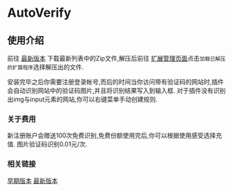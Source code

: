# AutoVerify

## 使用介绍
前往
[最新版本](https://github.com/liumenggit/AutoVerify/releases/)
下载最新列表中的Zip文件,解压后前往
[扩展管理页面](chrome://extensions/)点击`加载已解压的扩展程序`选择解压出的文件.

安装完毕之后你需要注册登录帐号,而后的时间当你访问带有验证码的网站时,插件会自动识别网站中的验证码图片,并且将识别结果写入到输入框.
对于插件没有识别出img与input元素的网站,你可以右键菜单手动创建规则.

### 关于费用
新注册账户会赠送100次免费识别,免费份额使用完后,你可以根据使用感受选择充值. 图片验证码识别0.01元/次.
### 相关链接
 [早期版本](https://greasyfork.org/zh-CN/scripts/397139-%E4%B8%87%E8%83%BD%E9%AA%8C%E8%AF%81%E7%A0%81%E8%87%AA%E5%8A%A8%E8%BE%93%E5%85%A5)
 [最新版本](https://github.com/liumenggit/AutoVerify/releases/)
